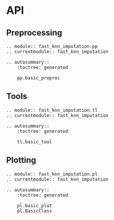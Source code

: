 # API

## Preprocessing

```{eval-rst}
.. module:: fast_knn_imputation.pp
.. currentmodule:: fast_knn_imputation

.. autosummary::
    :toctree: generated

    pp.basic_preproc
```

## Tools

```{eval-rst}
.. module:: fast_knn_imputation.tl
.. currentmodule:: fast_knn_imputation

.. autosummary::
    :toctree: generated

    tl.basic_tool
```

## Plotting

```{eval-rst}
.. module:: fast_knn_imputation.pl
.. currentmodule:: fast_knn_imputation

.. autosummary::
    :toctree: generated

    pl.basic_plot
    pl.BasicClass
```
